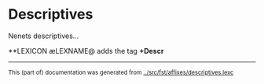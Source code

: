 # Descriptives
Nenets descriptives...



**LEXICON æLEXNAME@ adds the tag **+Descr**




* * *
<small>This (part of) documentation was generated from [../src/fst/affixes/descriptives.lexc](http://github.com/giellalt/lang-yrk/blob/main/../src/fst/affixes/descriptives.lexc)</small>